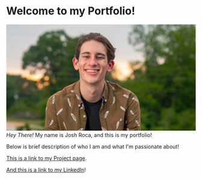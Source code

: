 # Welcome to my Portfolio!

![Headshot](./Headshot.JPEG)
_Hey There!_ My name is Josh Roca, and this is my portfolio!

Below is brief description of who I am and what I'm passionate about!

[This is a link to my Project page](./projects.html).

[And this is a link to my LinkedIn](https://www.linkedin.com/in/josh-roca/)!
